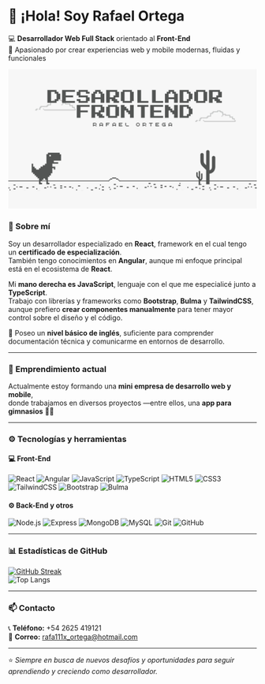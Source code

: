 # 👋 ¡Hola! Soy Rafael Ortega  

💻 **Desarrollador Web Full Stack** orientado al **Front-End**  
🚀 Apasionado por crear experiencias web y mobile modernas, fluidas y funcionales  

<p align="left">
  <img src="./assets/portada_perfil.jpg" width="900" alt="Desarrollador Frontend - Rafael Ortega"/>
</p>


### 🧠 Sobre mí  
Soy un desarrollador especializado en **React**, framework en el cual tengo un **certificado de especialización**.  
También tengo conocimientos en **Angular**, aunque mi enfoque principal está en el ecosistema de **React**.  

Mi **mano derecha es JavaScript**, lenguaje con el que me especialicé junto a **TypeScript**.  
Trabajo con librerías y frameworks como **Bootstrap**, **Bulma** y **TailwindCSS**,  
aunque prefiero **crear componentes manualmente** para tener mayor control sobre el diseño y el código.  

🧩 Poseo un **nivel básico de inglés**, suficiente para comprender documentación técnica y comunicarme en entornos de desarrollo.  

---

### 💼 Emprendimiento actual  
Actualmente estoy formando una **mini empresa de desarrollo web y mobile**,  
donde trabajamos en diversos proyectos —entre ellos, una **app para gimnasios** 🏋️‍♂️  

---

### ⚙️ Tecnologías y herramientas  

#### 💻 Front-End  
![React](https://img.shields.io/badge/React-20232A?style=for-the-badge&logo=react&logoColor=61DAFB)
![Angular](https://img.shields.io/badge/Angular-DD0031?style=for-the-badge&logo=angular&logoColor=white)
![JavaScript](https://img.shields.io/badge/JavaScript-F7DF1E?style=for-the-badge&logo=javascript&logoColor=black)
![TypeScript](https://img.shields.io/badge/TypeScript-007ACC?style=for-the-badge&logo=typescript&logoColor=white)
![HTML5](https://img.shields.io/badge/HTML5-E34F26?style=for-the-badge&logo=html5&logoColor=white)
![CSS3](https://img.shields.io/badge/CSS3-1572B6?style=for-the-badge&logo=css3&logoColor=white)
![TailwindCSS](https://img.shields.io/badge/TailwindCSS-38B2AC?style=for-the-badge&logo=tailwind-css&logoColor=white)
![Bootstrap](https://img.shields.io/badge/Bootstrap-7952B3?style=for-the-badge&logo=bootstrap&logoColor=white)
![Bulma](https://img.shields.io/badge/Bulma-00D1B2?style=for-the-badge&logo=bulma&logoColor=white)

#### ⚙️ Back-End y otros  
![Node.js](https://img.shields.io/badge/Node.js-43853D?style=for-the-badge&logo=node.js&logoColor=white)
![Express](https://img.shields.io/badge/Express-000000?style=for-the-badge&logo=express&logoColor=white)
![MongoDB](https://img.shields.io/badge/MongoDB-4EA94B?style=for-the-badge&logo=mongodb&logoColor=white)
![MySQL](https://img.shields.io/badge/MySQL-4479A1?style=for-the-badge&logo=mysql&logoColor=white)
![Git](https://img.shields.io/badge/Git-F05032?style=for-the-badge&logo=git&logoColor=white)
![GitHub](https://img.shields.io/badge/GitHub-181717?style=for-the-badge&logo=github&logoColor=white)

---

### 📊 Estadísticas de GitHub  


[![GitHub Streak](https://github-readme-streak-stats.herokuapp.com?user=tomitas1x&theme=tokyonight&hide_border=true)](https://git.io/streak-stats)  
![Top Langs](https://github-readme-stats.vercel.app/api/top-langs/?username=tomitas1x&layout=compact&theme=tokyonight&hide_border=true)

---

### 📫 Contacto  
📞 **Teléfono:** +54 2625 419121  
📧 **Correo:** [rafa111x_ortega@hotmail.com](mailto:rafa111x_ortega@hotmail.com)  

---

⭐ *Siempre en busca de nuevos desafíos y oportunidades para seguir aprendiendo y creciendo como desarrollador.*
